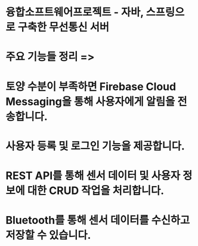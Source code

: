 # 융합소프트웨어프로젝트 - 자바, 스프링으로 구축한 무선통신 서버

# 주요 기능들 정리 =>

#  토양 수분이 부족하면 Firebase Cloud Messaging을 통해 사용자에게 알림을 전송합니다.

#  사용자 등록 및 로그인 기능을 제공합니다.

#  REST API를 통해 센서 데이터 및 사용자 정보에 대한 CRUD 작업을 처리합니다.

#  Bluetooth를 통해 센서 데이터를 수신하고 저장할 수 있습니다.
